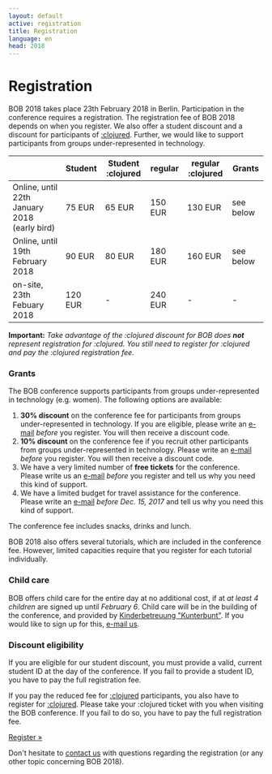 ```yaml
---
layout: default
active: registration
title: Registration
language: en
head: 2018
---
```


# Registration

BOB 2018 takes place 23th February 2018 in Berlin. Participation in the
conference requires a registration. The registration fee of BOB 2018
depends on when you register. We also offer a student discount and
a discount for participants of
[:clojured](http://www.clojured.de/).
Further, we would like to support participants from groups
under-represented in technology.

<div class="row">
<div class="col-md-3"></div>
<div class="col-md-6">
<div class="table-responsive">
<table class="table table-bordered table-striped">
  <thead>
    <tr>
      <th class="text-nowrap text-center"></th>
      <th class="text-nowrap text-center">Student</th>
      <th class="text-nowrap text-center">Student :clojured</th>
      <th class="text-nowrap text-center">regular</th>
      <th class="text-nowrap text-center">regular :clojured</th>
      <th class="text-nowrap text-center">Grants</th>
    </tr>
  </thead>
  <tbody>
    <tr>
      <td class="text-nowrap text-center">Online, until 22th January 2018 (early bird)</td>
      <td class="text-nowrap text-right">75 EUR</td>
      <td class="text-nowrap text-right">65 EUR</td>
      <td class="text-nowrap text-right">150 EUR</td>
      <td class="text-nowrap text-right">130 EUR</td>
      <td class="text-nowrap text-right">see below</td>
    </tr>
    <tr>
      <td class="text-nowrap text-center">Online, until 19th February 2018</td>
      <td class="text-nowrap text-right">90 EUR</td>
      <td class="text-nowrap text-right">80 EUR</td>
      <td class="text-nowrap text-right">180 EUR</td>
      <td class="text-nowrap text-right">160 EUR</td>
      <td class="text-nowrap text-right">see below</td>
    </tr>
    <tr>
      <td class="text-nowrap text-center">on-site, 23th Febuary 2018</td>
      <td class="text-nowrap text-right">120 EUR</td>
      <td class="text-nowrap text-right">-</td>
      <td class="text-nowrap text-right">240 EUR</td>
      <td class="text-nowrap text-right">-</td>
      <td class="text-nowrap text-right">-</td>
    </tr>
  </tbody>
</table>
</div>
</div>
</div>

**Important:** *Take advantage of the :clojured discount for BOB does
  **not** represent registration for :clojured.  You still need to
  register for :clojured and pay the :clojured registration fee.*

### Grants

The BOB conference supports participants from groups
under-represented in technology (e.g. women). The following options
are available:

<ol>
<li><b>30% discount</b> on the conference fee for participants from groups
under-represented in technology. If you are eligible, please write an
<a href="mailto:konferenz@bobkonf.de">e-mail</a> <i>before</i> you
register. You will then receive a discount code.
</li>
<li><b>10% discount</b> on the conference fee if you recruit other participants
from groups under-represented in technology. Please write an
<a href="mailto:konferenz@bobkonf.de">e-mail</a> <i>before</i> you
register. You will then receive a discount code.
</li>
<li>We have a very limited number of <b>free tickets</b> for the conference.
Please write us an <a href="mailto:konferenz@bobkonf.de">e-mail</a>
<i>before</i> you register and tell us why you need this kind of support.
</li>
<li>We have a limited budget for travel assistance for the conference.
Please write an <a href="mailto:konferenz@bobkonf.de">e-mail</a>
<i>before Dec. 15, 2017</i> and tell us why you need this kind of support.
</li>
</ol>

The conference fee includes snacks, drinks and lunch.

BOB 2018 also offers several tutorials, which are included in the conference
fee. However, limited capacities require that you register
for each tutorial individually.

###  Child care

BOB offers child care for the entire day at no additional cost, if at
*at least 4 children* are signed up until *February 6*.
Child care
will be in the building of the conference, and provided by
[Kinderbetreuung "Kunterbunt"](http://www.hochzeit-kinderbetreuung.de).
If you would like to sign up for this,
[e-mail us](mailto:konferenz@bobkonf.de).

### Discount eligibility

If you are eligible for our student discount, you must provide
a valid, current student ID at the day of the conference. If you fail to
provide a student ID, you have to pay the full registration fee.

If you pay the reduced fee for
[:clojured](http://projekt.beuth-hochschule.de/clojured/)
participants, you also have to
register for
[:clojured](http://projekt.beuth-hochschule.de/clojured/).
Please take your :clojured ticket with you when visiting the
BOB conference.
If you fail to do so, you have to pay
the full registration fee.

<div class="row">
  <div class="col-md-4"></div>
  <div class="col-md-4">
    <p class="text-center"><a class="btn btn-primary" href="https://ti.to/bob/bob2018/" role="button">Register &raquo;</a></p>
  </div>
</div>

Don't hesitate to [contact us](mailto:konferenz@bobkonf.de) with questions
regarding the registration (or any other topic concerning BOB 2018).
